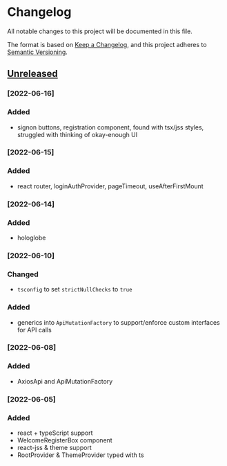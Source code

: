 # Changelog
All notable changes to this project will be documented in this file.

The format is based on [Keep a Changelog](https://keepachangelog.com/en/1.0.0/),
and this project adheres to [Semantic Versioning](https://semver.org/spec/v2.0.0.html).

## [Unreleased]
### [2022-06-16]
### Added
- signon buttons, registration component, found with tsx/jss styles, struggled with thinking of okay-enough UI

### [2022-06-15]
### Added
- react router, loginAuthProvider, pageTimeout, useAfterFirstMount

### [2022-06-14]
### Added
- hologlobe

### [2022-06-10]
### Changed
- `tsconfig` to set `strictNullChecks` to `true`

### Added
- generics into `ApiMutationFactory` to support/enforce custom interfaces for API calls

### [2022-06-08]
### Added
- AxiosApi and ApiMutationFactory

### [2022-06-05]
### Added
- react + typeScript support
- WelcomeRegisterBox component
- react-jss & theme support
- RootProvider & ThemeProvider typed with ts




[Unreleased]: https://github.com/olivierlacan/keep-a-changelog/compare/v1.0.0...HEAD
[0.0.1]: https://github.com/olivierlacan/keep-a-changelog/releases/tag/v0.0.1